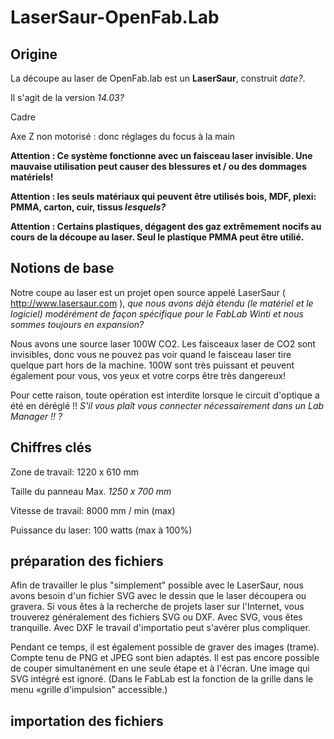 # LaserSaur-OpenFab.Lab

## Origine
La découpe au laser de OpenFab.lab est un **LaserSaur**, construit *date?*.

Il s'agit de la version *14.03?*

Cadre

Axe Z non motorisé : donc réglages du focus à la main



**Attention : Ce système fonctionne avec un faisceau laser invisible. Une mauvaise utilisation peut causer des blessures et / ou des dommages matériels!**

**Attention : les seuls matériaux qui peuvent être utilisés bois, MDF, plexi: PMMA, carton, cuir, tissus _lesquels?_**

**Attention : Certains plastiques, dégagent des gaz extrêmement nocifs au cours de la découpe au laser. Seul le plastique PMMA peut être utilié.**


## Notions de base
Notre coupe au laser est un projet open source appelé LaserSaur ( http://www.lasersaur.com ), _que nous avons déjà étendu (le matériel et le logiciel) modérément de façon spécifique pour le FabLab Winti et nous sommes toujours en expansion?_

Nous avons une source laser 100W CO2. Les faisceaux laser de CO2 sont invisibles, donc vous ne pouvez pas voir quand le faisceau laser tire quelque part hors de la machine. 100W sont très puissant et peuvent également pour vous, vos yeux et votre corps être très dangereux!

Pour cette raison, toute opération est interdite lorsque le circuit d'optique a été en déréglé !! _S'il vous plaît vous connecter nécessairement dans un Lab Manager !! ?_

## Chiffres clés
Zone de travail: 		1220 x 610 mm

Taille du panneau Max. 		_1250 x 700 mm_

Vitesse de travail: 		8000 mm / min (max)

Puissance du laser: 		100 watts (max à 100%)

## préparation des fichiers
Afin de travailler le plus "simplement" possible avec le LaserSaur, nous avons besoin d'un fichier SVG avec le dessin que le laser découpera ou gravera. Si vous êtes à la recherche de projets laser sur l'Internet, vous trouverez généralement des fichiers SVG ou DXF. Avec SVG, vous êtes tranquille. Avec DXF le travail d'importatio peut s'avérer plus compliquer.

Pendant ce temps, il est également possible de graver des images (trame). Compte tenu de PNG et JPEG sont bien adaptés. Il est pas encore possible de couper simultanément en une seule étape et à l'écran. Une image qui SVG intégré est ignoré. (Dans le FabLab est la fonction de la grille dans le menu «grille d'impulsion" accessible.) 

## importation des fichiers


